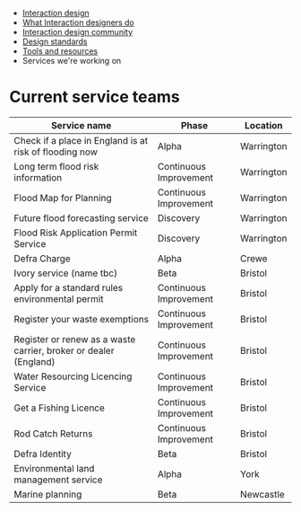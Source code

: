 <!-- Nav -->
* [Interaction design](/README.md) 
* [What Interaction designers do](/interaction-design.md)
* [Interaction design community](/community.md)
* [Design standards](/standards.md)
* [Tools and resources](/tools-and-resources.md)
* Services we're working on


# Current service teams

<table class="govuk-table">
  <thead class="govuk-table__head">
    <tr class="govuk-table__row">
      <th class="govuk-table__header" scope="col">Service name</th>
      <th class="govuk-table__header" scope="col">Phase</th>
      <th class="govuk-table__header" scope="col">Location</th>
    </tr>
  </thead>
  <tbody class="govuk-table__body">
    <tr class="govuk-table__row">
      <td class="govuk-table__header" scope="row">Check if a place in England is at risk of flooding now</td>
      <td class="govuk-table__cell">Alpha</td>
      <td class="govuk-table__cell">Warrington</td>
    </tr>
    <tr class="govuk-table__row">
      <td class="govuk-table__header" scope="row">Long term flood risk information</td>
      <td class="govuk-table__cell">Continuous Improvement</td>
      <td class="govuk-table__cell">Warrington</td>
    </tr>
    <tr class="govuk-table__row">
      <td class="govuk-table__header" scope="row">Flood Map for Planning</td>
      <td class="govuk-table__cell">Continuous Improvement</td>
      <td class="govuk-table__cell">Warrington</td>
    </tr>
    <tr class="govuk-table__row">
      <td class="govuk-table__header" scope="row">Future flood forecasting service</td>
      <td class="govuk-table__cell">Discovery</td>
      <td class="govuk-table__cell">Warrington</td>
    </tr>
    <tr class="govuk-table__row">
      <td class="govuk-table__header" scope="row">Flood Risk Application Permit Service</td>
      <td class="govuk-table__cell">Discovery</td>
      <td class="govuk-table__cell">Warrington</td>
    </tr>
    <tr class="govuk-table__row">
      <td class="govuk-table__header" scope="row">Defra Charge</td>
      <td class="govuk-table__cell">Alpha</td>
      <td class="govuk-table__cell">Crewe</td>
    </tr>
    <tr class="govuk-table__row">
      <td class="govuk-table__header" scope="row">Ivory service (name tbc)</td>
      <td class="govuk-table__cell">Beta</td>
      <td class="govuk-table__cell">Bristol</td>
    </tr>
    <tr class="govuk-table__row">
      <td class="govuk-table__header" scope="row">Apply for a standard rules environmental permit</td>
      <td class="govuk-table__cell">Continuous Improvement</td>
      <td class="govuk-table__cell">Bristol</td>
    </tr>
    <tr class="govuk-table__row">
      <td class="govuk-table__header" scope="row">Register your waste exemptions</td>
      <td class="govuk-table__cell">Continuous Improvement</td>
      <td class="govuk-table__cell">Bristol</td>
    </tr>
    <tr class="govuk-table__row">
      <td class="govuk-table__header" scope="row">Register or renew as a waste carrier, broker or dealer (England)</td>
      <td class="govuk-table__cell">Continuous Improvement</td>
      <td class="govuk-table__cell">Bristol</td>
    </tr>
    <tr class="govuk-table__row">
      <td class="govuk-table__header" scope="row">Water Resourcing Licencing Service</td>
      <td class="govuk-table__cell">Continuous Improvement</td>
      <td class="govuk-table__cell">Bristol</td>
    </tr>
    <tr class="govuk-table__row">
      <td class="govuk-table__header" scope="row">Get a Fishing Licence</td>
      <td class="govuk-table__cell">Continuous Improvement</td>
      <td class="govuk-table__cell">Bristol</td>
    </tr>
    <tr class="govuk-table__row">
      <td class="govuk-table__header" scope="row">Rod Catch Returns</td>
      <td class="govuk-table__cell">Continuous Improvement</td>
      <td class="govuk-table__cell">Bristol</td>
    </tr>
    <tr class="govuk-table__row">
      <td class="govuk-table__header" scope="row">Defra Identity</td>
      <td class="govuk-table__cell">Beta</td>
      <td class="govuk-table__cell">Bristol</td>
    </tr>
    <tr class="govuk-table__row">
      <td class="govuk-table__header" scope="row">Environmental land management service</td>
      <td class="govuk-table__cell">Alpha</td>
      <td class="govuk-table__cell">York</td>
    </tr>
    <tr class="govuk-table__row">
      <td class="govuk-table__header" scope="row">Marine planning</td>
      <td class="govuk-table__cell">Beta</td>
      <td class="govuk-table__cell">Newcastle</td>
    </tr>
  </tbody>
</table>








